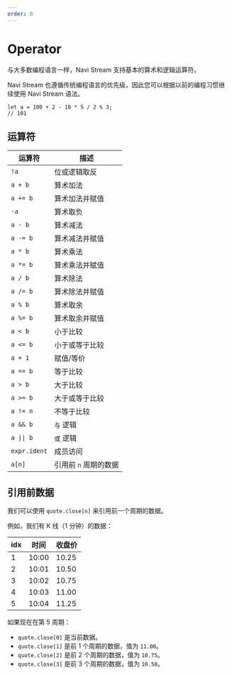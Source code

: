 ```yaml
---
order: 0
---
```


# Operator

与大多数编程语言一样，Navi Stream 支持基本的算术和逻辑运算符。

Navi Stream 也遵循传统编程语言的优先级，因此您可以根据以前的编程习惯继续使用 Navi Stream 语法。

```nvs
let a = 100 + 2 - 10 * 5 / 2 % 3;
// 101
```

## 运算符

| 运算符                        | 描述                  |
| ----------------------------- | --------------------- |
| `!a`                          | 位或逻辑取反          |
| `a + b`                       | 算术加法              |
| `a += b`                      | 算术加法并赋值        |
| `-a`                          | 算术取负              |
| `a - b`                       | 算术减法              |
| `a -= b`                      | 算术减法并赋值        |
| `a * b`                       | 算术乘法              |
| `a *= b`                      | 算术乘法并赋值        |
| `a / b`                       | 算术除法              |
| `a /= b`                      | 算术除法并赋值        |
| `a % b`                       | 算术取余              |
| `a %= b`                      | 算术取余并赋值        |
| `a < b`                       | 小于比较              |
| `a <= b`                      | 小于或等于比较        |
| `a = 1`                       | 赋值/等价             |
| `a == b`                      | 等于比较              |
| `a > b`                       | 大于比较              |
| `a >= b`                      | 大于或等于比较        |
| `a != n`                      | 不等于比较            |
| `a && b`                      | `与` 逻辑             |
| <code>a &#124;&#124; b</code> | `或` 逻辑             |
| `expr.ident`                  | 成员访问              |
| `a[n]`                        | 引用前 `n` 周期的数据 |

## 引用前数据

我们可以使用 `quote.close[n]` 来引用前一个周期的数据。

例如，我们有 K 线（1 分钟）的数据：

| idx | 时间  | 收盘价 |
| --- | ----- | ------ |
| 1   | 10:00 | 10.25  |
| 2   | 10:01 | 10.50  |
| 3   | 10:02 | 10.75  |
| 4   | 10:03 | 11.00  |
| 5   | 10:04 | 11.25  |

如果现在在第 5 周期：

- `quote.close[0]` 是当前数据。
- `quote.close[1]` 是前 1 个周期的数据，值为 `11.00`。
- `quote.close[2]` 是前 2 个周期的数据，值为 `10.75`。
- `quote.close[3]` 是前 3 个周期的数据，值为 `10.50`。
